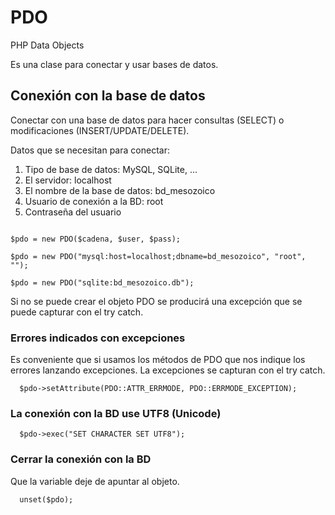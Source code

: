PDO
===

PHP Data Objects

Es una clase para conectar y usar bases de datos.

## Conexión con la base de datos

Conectar con una base de datos para hacer consultas (SELECT) o modificaciones (INSERT/UPDATE/DELETE).

Datos que se necesitan para conectar:
  1. Tipo de base de datos: MySQL, SQLite, ...
  2. El servidor: localhost
  3. El nombre de la base de datos: bd_mesozoico
  4. Usuario de conexión a la BD: root
  5. Contraseña del usuario

```

$pdo = new PDO($cadena, $user, $pass);

$pdo = new PDO("mysql:host=localhost;dbname=bd_mesozoico", "root", "");

$pdo = new PDO("sqlite:bd_mesozoico.db");

```

Si no se puede crear el objeto PDO se producirá una excepción que se puede capturar con el try catch.

### Errores indicados con excepciones

Es conveniente que si usamos los métodos de PDO que nos indique los errores lanzando excepciones. La excepciones se capturan con el try catch.

      $pdo->setAttribute(PDO::ATTR_ERRMODE, PDO::ERRMODE_EXCEPTION);

### La conexión con la BD use UTF8 (Unicode)

      $pdo->exec("SET CHARACTER SET UTF8");

### Cerrar la conexión con la BD

Que la variable deje de apuntar al objeto.

      unset($pdo);
